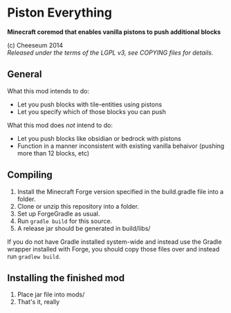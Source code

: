 # Piston Everything
**Minecraft coremod that enables vanilla pistons to push additional blocks**

(c) Cheeseum 2014  
*Released under the terms of the LGPL v3, see COPYING files for details.*

## General
What this mod intends to do:
* Let you push blocks with tile-entities using pistons
* Let you specify which of those blocks you can push

What this mod does *not* intend to do:
* Let you push blocks like obsidian or bedrock with pistons
* Function in a manner inconsistent with existing vanilla behaivor (pushing more than 12 blocks, etc)

## Compiling
1. Install the Minecraft Forge version specified in the build.gradle file into a folder.
2. Clone or unzip this repository into a folder.
3. Set up ForgeGradle as usual.
4. Run `gradle build` for this source.
5. A release jar should be generated in build/libs/

If you do not have Gradle installed system-wide and instead use the Gradle wrapper installed with Forge, you should copy those files over and instead run `gradlew build`.

## Installing the finished mod
1. Place jar file into mods/
2. That's it, really
